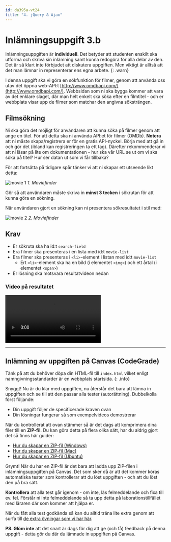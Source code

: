 ```yaml
---
id: da395a-vt24
title: "4. jQuery & Ajax"
---
```


# Inlämningsuppgift 3.b

Inlämningsuppgiften är **individuell**. Det betyder att studenten enskilt ska utforma och skriva sin inlämning samt kunna redogöra för alla delar av den. Det är så klart inte förbjudet att diskutera uppgiften. Men viktigt är alltså att det man lämnar in representerar ens egna arbete.
{: .warn}

I denna uppgift ska vi göra en sökfunktion för filmer, genom att använda oss utav det öppna web-API:t [http://www.omdbapi.com/](http://www.omdbapi.com/). Webbsidan som ni ska bygga kommer att vara av det enklare slaget, där man helt enkelt ska söka efter en filmtitel - och er webbplats visar upp de filmer som matchar den angivna söksträngen.

## Filmsökning

Ni ska göra det möjligt för användaren att kunna söka på filmer genom att ange en titel. För att detta ska ni använda API:et för filmer (OMDb). **Notera** att ni måste skapa/registrera er för en gratis API-nyckel. Börja med att gå in och gör det (ibland kan registreringen ta ett tag). Därefter rekommenderar vi att ni läsar på lite om dokumentationen - hur ska vår URL se ut om vi ska söka på titel? Hur ser datan ut som vi får tillbaka?

För att fortsätta på tidigare spår tänker vi att ni skapar ett utseende likt detta:

![movie 1](../../images/mf1.jpg) _1. Moviefinder_

Gör så att användaren måste skriva in **minst 3 tecken** i sökrutan för att kunna göra en sökning.

När användaren gjort en sökning kan ni presentera sökresultatet i stil med:

![movie 2](../../images/mf2.jpg) _2. Moviefinder_

## Krav

* Er sökruta ska ha id:t `search-field`
* Era filmer ska presenteras i en lista med id:t `movie-list`
* Era filmer ska presenteras i `<li>`-element i listan med id:t `movie-list`
    * Ert `<li>`-element ska ha en bild (i elementet `<img>`) och ett årtal (i elementet `<span>`)
* Er lösning ska motsvara resultatvideon nedan

### Video på resultatet

<video controls>
  <source src="https://tibbelit.se/mau/da395a/inl.3.b.mp4" type="video/mp4">
Your browser does not support the video tag.
</video>

---

## Inlämning av uppgiften på Canvas (CodeGrade)

Tänk på att du behöver döpa din HTML-fil till `index.html` vilket enligt namngivningsstandarder är en webbplats startsida.
{: .info}

Snyggt! Nu är du klar med uppgiften, nu återstår det bara att lämna in uppgiften och se till att den passar alla tester (autorättning). Dubbelkolla först följande:

* Din uppgift följer de specificerade kraven ovan
* Din lösningar fungerar så som exempelvideos demostrerar

När du kontrollerat att ovan stämmer så är det dags att komprimera dina filer till en **ZIP-fil**. Du kan göra detta på flera olika sätt, har du aldrig gjort det så finns här guider:

- [Hur du skapar en ZIP-fil (Windows)](https://support.microsoft.com/en-us/windows/zip-and-unzip-files-8d28fa72-f2f9-712f-67df-f80cf89fd4e5)
- [Hur du skapar en ZIP-fil (Mac)](https://support.apple.com/sv-se/guide/mac-help/mchlp2528/mac)
- [Hur du skapar en ZIP-fil (Ubuntu)](https://www.cyberciti.biz/faq/how-to-zip-a-folder-in-ubuntu-linux/)

Grymt! När du har en ZIP-fil är det bara att ladda upp ZIP-filen i inlämningsuppgiften på Canvas. Det som sker då är att det kommer köras automatiska tester som kontrollerar att du löst uppgiften - och att du löst den på bra sätt.

**Kontrollera** att alla test går igenom - om inte, läs felmeddelande och fixa till ev. fel. Förstår ni inte felmeddelande så ta upp detta på laborationstillfället med läraren där som kommer att hjälpa er.

När du fått alla test godkända så kan du alltid träna lite extra genom att surfa till [de extra övningar som vi har här](../extra/).

**PS. Glöm inte** att det snart är dags för dig att ge (och få) feedback på denna uppgift - detta gör du där du lämnade in uppgiften på Canvas.
